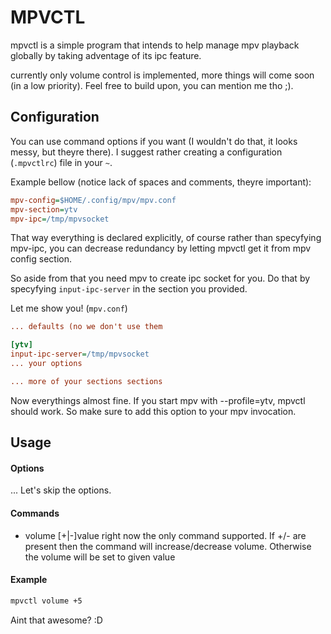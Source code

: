 MPVCTL
======

mpvctl is a simple program that intends to help manage mpv playback globally by
taking adventage of its ipc feature.

currently only volume control is implemented, more things will come soon (in a
low priority).
Feel free to build upon, you can mention me tho ;).

Configuration
-------------

You can use command options if you want (I wouldn't do that, it looks messy, but
theyre there). I suggest rather creating a configuration (`.mpvctlrc`) file in your `~`.

Example bellow (notice lack of spaces and comments, theyre important):
```cfg
mpv-config=$HOME/.config/mpv/mpv.conf
mpv-section=ytv
mpv-ipc=/tmp/mpvsocket
```

That way everything is declared explicitly, of course rather than specyfying mpv-ipc,
you can decrease redundancy by letting mpvctl get it from mpv config section.

So aside from that you need mpv to create ipc socket for you. Do that by
specyfying `input-ipc-server` in the section you provided.

Let me show you! (`mpv.conf`)
```cfg
... defaults (no we don't use them

[ytv]
input-ipc-server=/tmp/mpvsocket
... your options

... more of your sections sections
```

Now everythings almost fine. If you start mpv with --profile=ytv, mpvctl should
work. So make sure to add this option to your mpv invocation.

Usage
-----

#### Options
...
Let's skip the options.

#### Commands

* volume [+|-]value
    right now the only command supported. If +/- are present then the command
    will increase/decrease volume. Otherwise the volume will be set to given
    value

#### Example

```bash
mpvctl volume +5
```

Aint that awesome? :D

